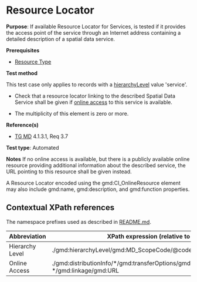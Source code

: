 # Resource Locator

**Purpose**: If available Resource Locator for Services, is tested if it provides the access point of the service through an 
Internet address containing a detailed description of a spatial data service.

**Prerequisites**

* [Resource Type](http://inspire.ec.europa.eu/id/ats/metadata/2.0/sds/resource-type)

**Test method**

This test case only applies to records with a [hierarchyLevel](#hierarchyLevel) value 'service'.

* Check that a resource locator linking to the described Spatial Data Service shall be given if [online access](#onlineAccess) to this service is available.

* The multiplicity of this element is zero or more.

**Reference(s)**

* [TG MD](http://inspire.ec.europa.eu/id/ats/metadata/2.0/sds/README#ref_TG_MD) 4.1.3.1, Req 3.7

**Test type**: Automated

**Notes**
If no online access is available, but there is a publicly available online resource providing additional information about the described service, 
the URL pointing to this resource shall be given instead.

A Resource Locator encoded using the gmd:CI_OnlineResource element may also include gmd:name, gmd:description, and gmd:function properties.

## Contextual XPath references

The namespace prefixes used as described in [README.md](http://inspire.ec.europa.eu/id/ats/metadata/2.0/sds/README#namespaces).

Abbreviation                                   |  XPath expression (relative to gmd:MD_Metadata)
-----------------------------------------------| ------------------------------------------------------------------
<a name="hierarchyLevel"></a> Hierarchy Level | ./gmd:hierarchyLevel/gmd:MD_ScopeCode/@codeListValue
<a name="onlineAccess"></a> Online Access |  ./gmd:distributionInfo/\*/gmd:transferOptions/gmd:MD_DigitalTransferOptions/gmd:onLine/ \*/gmd:linkage/gmd:URL